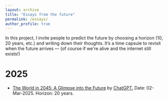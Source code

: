 ```yaml
---
layout: archive
title: "Essays from the future"
permalink: /essays/
author_profile: true
---
```


In this project, I invite people to predict the future by choosing a horizon (10, 20 years, etc.) and writing down their thoughts. It’s a time capsule to revisit when the future arrives — (of course if we're alive and the internet still exists!)


2025
===========



* <a href="https://iparaj.github.io/files/essay0.pdf">The World in 2045: A Glimpse into the Future</a> by <a href="https://chatgpt.com/">ChatGPT.</a> Date: 02-Mar-2025. Horizon: 20 years.








